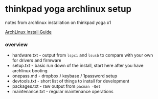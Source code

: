 # thinkpad yoga archlinux setup

notes from archlinux installation on thinkpad yoga x1

[ArchLinux Install Guide](https://wiki.archlinux.org/index.php/Installation_guide)


### overview

* hardware.txt - output from `lspci` and `lsusb` to compare with your own for drivers and firmware
* setup.txt - basic run down of the install, start here after you have archlinux booting
* onepass.md - dropbox / keybase / 1password setup
* devtools.txt - short list of things to install for development
* packages.txt - raw output from `pacman -Qet`
* maintenance.txt - regular maintenance operations

